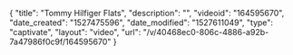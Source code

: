 {
    "title": "Tommy Hilfiger Flats",
    "description": "",
    "videoid": "164595670",
    "date_created": "1527475596",
    "date_modified": "1527611049",
    "type": "captivate",
    "layout": "video",
    "url": "\/v\/40468ec0-806c-4886-a92b-7a47986f0c9f\/164595670"
}